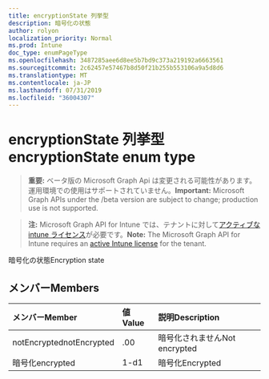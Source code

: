 ```yaml
---
title: encryptionState 列挙型
description: 暗号化の状態
author: rolyon
localization_priority: Normal
ms.prod: Intune
doc_type: enumPageType
ms.openlocfilehash: 3487285aee6d8ee5b7bd9c373a219192a6663561
ms.sourcegitcommit: 2c62457e57467b8d50f21b255b553106a9a5d8d6
ms.translationtype: MT
ms.contentlocale: ja-JP
ms.lasthandoff: 07/31/2019
ms.locfileid: "36004307"
---
```

# <a name="encryptionstate-enum-type"></a><span data-ttu-id="dec6c-103">encryptionState 列挙型</span><span class="sxs-lookup"><span data-stu-id="dec6c-103">encryptionState enum type</span></span>

> <span data-ttu-id="dec6c-104">**重要:** ベータ版の Microsoft Graph Api は変更される可能性があります。運用環境での使用はサポートされていません。</span><span class="sxs-lookup"><span data-stu-id="dec6c-104">**Important:** Microsoft Graph APIs under the /beta version are subject to change; production use is not supported.</span></span>

> <span data-ttu-id="dec6c-105">**注:** Microsoft Graph API for Intune では、テナントに対して[アクティブな intune ライセンス](https://go.microsoft.com/fwlink/?linkid=839381)が必要です。</span><span class="sxs-lookup"><span data-stu-id="dec6c-105">**Note:** The Microsoft Graph API for Intune requires an [active Intune license](https://go.microsoft.com/fwlink/?linkid=839381) for the tenant.</span></span>

<span data-ttu-id="dec6c-106">暗号化の状態</span><span class="sxs-lookup"><span data-stu-id="dec6c-106">Encryption state</span></span>

## <a name="members"></a><span data-ttu-id="dec6c-107">メンバー</span><span class="sxs-lookup"><span data-stu-id="dec6c-107">Members</span></span>
|<span data-ttu-id="dec6c-108">メンバー</span><span class="sxs-lookup"><span data-stu-id="dec6c-108">Member</span></span>|<span data-ttu-id="dec6c-109">値</span><span class="sxs-lookup"><span data-stu-id="dec6c-109">Value</span></span>|<span data-ttu-id="dec6c-110">説明</span><span class="sxs-lookup"><span data-stu-id="dec6c-110">Description</span></span>|
|:---|:---|:---|
|<span data-ttu-id="dec6c-111">notEncrypted</span><span class="sxs-lookup"><span data-stu-id="dec6c-111">notEncrypted</span></span>|<span data-ttu-id="dec6c-112">.0</span><span class="sxs-lookup"><span data-stu-id="dec6c-112">0</span></span>|<span data-ttu-id="dec6c-113">暗号化されません</span><span class="sxs-lookup"><span data-stu-id="dec6c-113">Not encrypted</span></span>|
|<span data-ttu-id="dec6c-114">暗号化</span><span class="sxs-lookup"><span data-stu-id="dec6c-114">encrypted</span></span>|<span data-ttu-id="dec6c-115">1-d</span><span class="sxs-lookup"><span data-stu-id="dec6c-115">1</span></span>|<span data-ttu-id="dec6c-116">暗号化</span><span class="sxs-lookup"><span data-stu-id="dec6c-116">Encrypted</span></span>|





